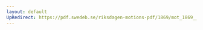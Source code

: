 ```yaml
---
layout: default
UpRedirect: https://pdf.swedeb.se/riksdagen-motions-pdf/1869/mot_1869__ak__00255.pdf
---
```

